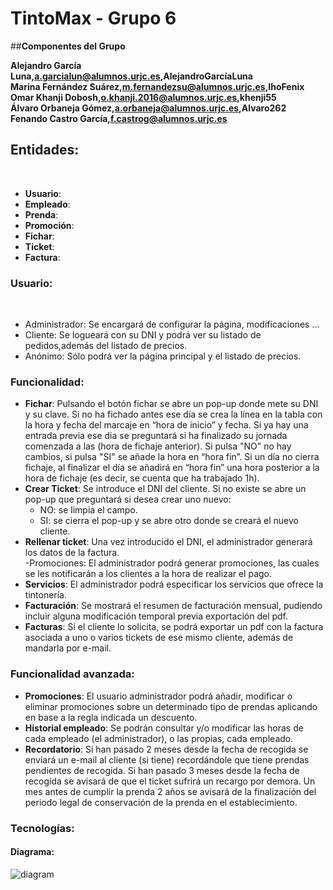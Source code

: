 # TintoMax - Grupo 6
##**Componentes del Grupo**<p>
**Alejandro García Luna,a.garcialun@alumnos.urjc.es,AlejandroGarcíaLuna**</br>
**Marina Fernández Suárez,m.fernandezsu@alumnos.urjc.es,IhoFenix**</br>
**Omar Khanji Dobosh,o.khanji.2016@alumnos.urjc.es,khenji55**</br>
**Álvaro Orbaneja Gómez,a.orbaneja@alumnos.urjc.es,Alvaro262**</br>
**Fenando Castro García,f.castrog@alumnos.urjc.es**</br>
<h2>Entidades:</h2> </br>

* **Usuario**: </br>
* **Empleado**: </br>
* **Prenda**: </br>
* **Promoción**: </br>
* **Fichar**: </br>
* **Ticket**: </br>
* **Factura**: </br>

<h3>Usuario:</h3></br>

* Administrador: Se encargará de configurar la página, modificaciones …      </br> 		
* Cliente: Se logueará con su DNI y podrá ver su listado de pedidos,además del listado de precios.</br>
* Anónimo: Sólo podrá ver la página principal y el listado de precios.</br>

<h3>Funcionalidad:</h3>
	
  * **Fichar**: Pulsando el botón fichar se abre un pop-up donde mete su DNI y su clave. Si no ha fichado antes ese día se crea la línea en la tabla con la hora y fecha del marcaje en “hora de inicio” y fecha. Si ya hay una entrada previa ese dia se preguntará si ha finalizado su jornada comenzada a las (hora de fichaje anterior). Si pulsa "NO" no hay cambios, si pulsa "SI" se añade la hora en “hora fin”.
  Si un día no cierra fichaje, al finalizar el día se añadirá en “hora fin” una hora posterior a la hora de fichaje (es decir, se cuenta que ha trabajado 1h).</br>
  * **Crear Ticket**: Se introduce el DNI del cliente. Si no existe se abre un pop-up que preguntará si desea crear uno nuevo:</br>
    * NO: se limpia el campo.</br>
    * SI: se cierra el pop-up y se abre otro donde se creará el nuevo cliente.</br>
  * **Rellenar ticket**: Una vez introducido el DNI, el administrador generará los datos de la factura.</br>
  -Promociones: El administrador podrá generar promociones, las cuales se les notificarán a los clientes a la hora de realizar el pago.</br>
  * **Servicios**: El administrador podrá especificar los servicios que ofrece la tintonería.</br>
  * **Facturación**: Se mostrará el resumen de facturación mensual, pudiendo incluir alguna modificación temporal previa exportación del pdf.</br>
  * **Facturas**: Si el cliente lo solicita, se podrá exportar un pdf con la factura asociada a uno o varios tickets de ese mismo cliente, además de mandarla por e-mail.
  
  <h3>Funcionalidad avanzada:</h3>
	
  * **Promociones**: El usuario administrador podrá añadir, modificar o eliminar promociones sobre un determinado tipo de prendas aplicando en base a la regla indicada un descuento.</br>
  * **Historial empleado**: Se podrán consultar y/o modificar las horas de cada empleado (el administrador), o las propias, cada empleado.
  * **Recordatorio**: Si han pasado 2 meses desde la fecha de recogida se enviará un e-mail al cliente (si tiene) recordándole que tiene prendas pendientes de recogida. Si han pasado 3 meses desde la fecha de recogida se avisará de que el ticket sufrirá un recargo por demora. Un mes antes de cumplir la prenda 2 años se avisará de la finalización del periodo legal de conservación de la prenda en el establecimiento.
   <h3>Tecnologías:</h3>
   
   <h4>Diagrama:</h4>
   
![diagram](https://user-images.githubusercontent.com/12202594/35738061-f6ddb7e0-082d-11e8-9ce4-cbcc76db0c09.png)
